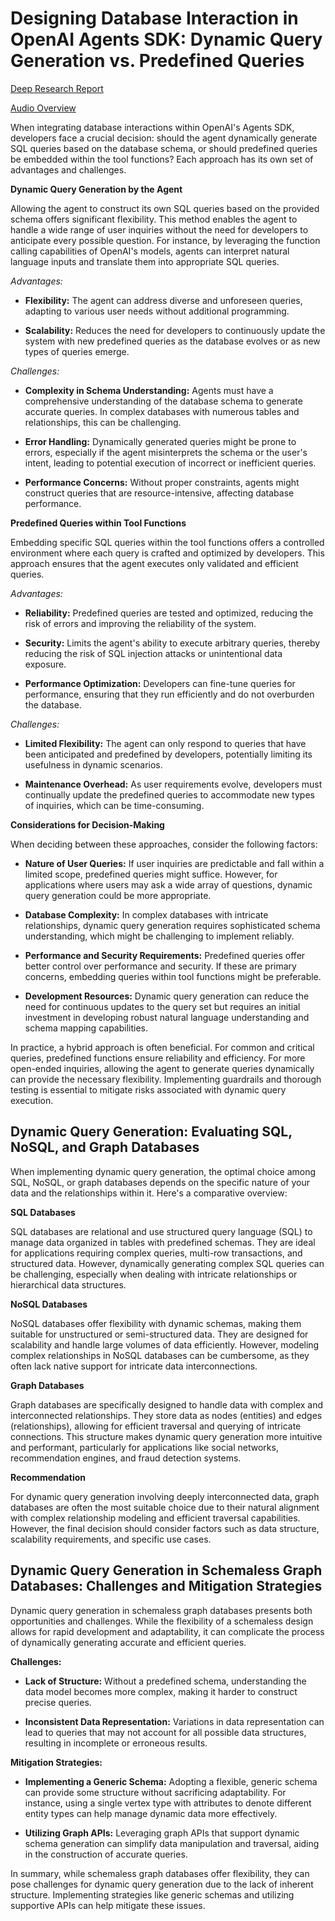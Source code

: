 # Designing Database Interaction in OpenAI Agents SDK: Dynamic Query Generation vs. Predefined Queries

[Deep Research Report](https://g.co/gemini/share/6567c94ed4e2)

[Audio Overview](https://g.co/gemini/share/66d2de3fea98)

When integrating database interactions within OpenAI's Agents SDK, developers face a crucial decision: should the agent dynamically generate SQL queries based on the database schema, or should predefined queries be embedded within the tool functions? Each approach has its own set of advantages and challenges.

**Dynamic Query Generation by the Agent**

Allowing the agent to construct its own SQL queries based on the provided schema offers significant flexibility. This method enables the agent to handle a wide range of user inquiries without the need for developers to anticipate every possible question. For instance, by leveraging the function calling capabilities of OpenAI's models, agents can interpret natural language inputs and translate them into appropriate SQL queries.

*Advantages:*

- **Flexibility:** The agent can address diverse and unforeseen queries, adapting to various user needs without additional programming.

- **Scalability:** Reduces the need for developers to continuously update the system with new predefined queries as the database evolves or as new types of queries emerge.

*Challenges:*

- **Complexity in Schema Understanding:** Agents must have a comprehensive understanding of the database schema to generate accurate queries. In complex databases with numerous tables and relationships, this can be challenging.

- **Error Handling:** Dynamically generated queries might be prone to errors, especially if the agent misinterprets the schema or the user's intent, leading to potential execution of incorrect or inefficient queries.

- **Performance Concerns:** Without proper constraints, agents might construct queries that are resource-intensive, affecting database performance.

**Predefined Queries within Tool Functions**

Embedding specific SQL queries within the tool functions offers a controlled environment where each query is crafted and optimized by developers. This approach ensures that the agent executes only validated and efficient queries.

*Advantages:*

- **Reliability:** Predefined queries are tested and optimized, reducing the risk of errors and improving the reliability of the system.

- **Security:** Limits the agent's ability to execute arbitrary queries, thereby reducing the risk of SQL injection attacks or unintentional data exposure.

- **Performance Optimization:** Developers can fine-tune queries for performance, ensuring that they run efficiently and do not overburden the database.

*Challenges:*

- **Limited Flexibility:** The agent can only respond to queries that have been anticipated and predefined by developers, potentially limiting its usefulness in dynamic scenarios.

- **Maintenance Overhead:** As user requirements evolve, developers must continually update the predefined queries to accommodate new types of inquiries, which can be time-consuming.

**Considerations for Decision-Making**

When deciding between these approaches, consider the following factors:

- **Nature of User Queries:** If user inquiries are predictable and fall within a limited scope, predefined queries might suffice. However, for applications where users may ask a wide array of questions, dynamic query generation could be more appropriate.

- **Database Complexity:** In complex databases with intricate relationships, dynamic query generation requires sophisticated schema understanding, which might be challenging to implement reliably.

- **Performance and Security Requirements:** Predefined queries offer better control over performance and security. If these are primary concerns, embedding queries within tool functions might be preferable.

- **Development Resources:** Dynamic query generation can reduce the need for continuous updates to the query set but requires an initial investment in developing robust natural language understanding and schema mapping capabilities.

In practice, a hybrid approach is often beneficial. For common and critical queries, predefined functions ensure reliability and efficiency. For more open-ended inquiries, allowing the agent to generate queries dynamically can provide the necessary flexibility. Implementing guardrails and thorough testing is essential to mitigate risks associated with dynamic query execution. 

## Dynamic Query Generation: Evaluating SQL, NoSQL, and Graph Databases

When implementing dynamic query generation, the optimal choice among SQL, NoSQL, or graph databases depends on the specific nature of your data and the relationships within it. Here's a comparative overview:

**SQL Databases**

SQL databases are relational and use structured query language (SQL) to manage data organized in tables with predefined schemas. They are ideal for applications requiring complex queries, multi-row transactions, and structured data. However, dynamically generating complex SQL queries can be challenging, especially when dealing with intricate relationships or hierarchical data structures.

**NoSQL Databases**

NoSQL databases offer flexibility with dynamic schemas, making them suitable for unstructured or semi-structured data. They are designed for scalability and handle large volumes of data efficiently. However, modeling complex relationships in NoSQL databases can be cumbersome, as they often lack native support for intricate data interconnections. 

**Graph Databases**

Graph databases are specifically designed to handle data with complex and interconnected relationships. They store data as nodes (entities) and edges (relationships), allowing for efficient traversal and querying of intricate connections. This structure makes dynamic query generation more intuitive and performant, particularly for applications like social networks, recommendation engines, and fraud detection systems.

**Recommendation**

For dynamic query generation involving deeply interconnected data, graph databases are often the most suitable choice due to their natural alignment with complex relationship modeling and efficient traversal capabilities. However, the final decision should consider factors such as data structure, scalability requirements, and specific use cases.

## Dynamic Query Generation in Schemaless Graph Databases: Challenges and Mitigation Strategies

Dynamic query generation in schemaless graph databases presents both opportunities and challenges. While the flexibility of a schemaless design allows for rapid development and adaptability, it can complicate the process of dynamically generating accurate and efficient queries.

**Challenges:**

- **Lack of Structure:** Without a predefined schema, understanding the data model becomes more complex, making it harder to construct precise queries.

- **Inconsistent Data Representation:** Variations in data representation can lead to queries that may not account for all possible data structures, resulting in incomplete or erroneous results.

**Mitigation Strategies:**

- **Implementing a Generic Schema:** Adopting a flexible, generic schema can provide some structure without sacrificing adaptability. For instance, using a single vertex type with attributes to denote different entity types can help manage dynamic data more effectively.

- **Utilizing Graph APIs:** Leveraging graph APIs that support dynamic schema generation can simplify data manipulation and traversal, aiding in the construction of accurate queries. 

In summary, while schemaless graph databases offer flexibility, they can pose challenges for dynamic query generation due to the lack of inherent structure. Implementing strategies like generic schemas and utilizing supportive APIs can help mitigate these issues.
